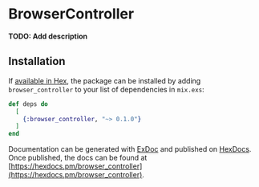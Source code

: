 # BrowserController

**TODO: Add description**

## Installation

If [available in Hex](https://hex.pm/docs/publish), the package can be installed
by adding `browser_controller` to your list of dependencies in `mix.exs`:

```elixir
def deps do
  [
    {:browser_controller, "~> 0.1.0"}
  ]
end
```

Documentation can be generated with [ExDoc](https://github.com/elixir-lang/ex_doc)
and published on [HexDocs](https://hexdocs.pm). Once published, the docs can
be found at [https://hexdocs.pm/browser_controller](https://hexdocs.pm/browser_controller).

